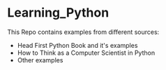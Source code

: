 Learning_Python
===============

This Repo contains examples from different sources:
- Head First Python Book and it's examples
- How to Think as a Computer Scientist in Python 
- Other examples

